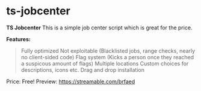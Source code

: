 # ts-jobcenter

**TS Jobcenter**
This is a simple job center script which is great for the price.

__**Features:**__
> Fully optimized
> Not exploitable (Blacklisted jobs, range checks, nearly no client-sided code)
> Flag system (Kicks a person once they reached a suspicous amount of flags)
> Multiple locations
> Custom choices for descriptions, icons etc.
> Drag and drop installation


Price: Free!
Preview: https://streamable.com/brfaed 
